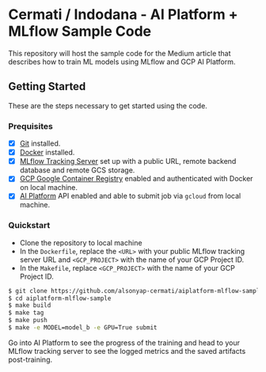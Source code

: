 # Cermati / Indodana - AI Platform + MLflow Sample Code

This repository will host the sample code for the Medium article that describes how to train ML models using MLflow and GCP AI Platform.

## Getting Started
These are the steps necessary to get started using the code.

### Prequisites

- [x] [Git](https://git-scm.com/) installed.
- [x] [Docker](https://www.docker.com/) installed.
- [x] [MLflow Tracking Server](https://mlflow.org/) set up with a public URL, remote backend database and remote GCS storage.
- [x] [GCP Google Container Registry](https://cloud.google.com/container-registry) enabled and authenticated with Docker on local machine.
- [x] [AI Platform](https://docs.conda.io/en/latest/) API enabled and able to submit job via `gcloud` from local machine.

### Quickstart

* Clone the repository to local machine
* In the `Dockerfile`, replace the `<URL>` with your public MLflow tracking server URL and `<GCP_PROJECT>` with the name of your GCP Project ID.
* In the `Makefile`, replace `<GCP_PROJECT>` with the name of your GCP Project ID.

```bash
$ git clone https://github.com/alsonyap-cermati/aiplatform-mlflow-sample.git
$ cd aiplatform-mlflow-sample
$ make build
$ make tag
$ make push
$ make -e MODEL=model_b -e GPU=True submit
```

Go into AI Platform to see the progress of the training and head to your MLflow tracking server to see the logged metrics and the saved artifacts post-training.